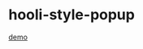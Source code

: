 # hooli-style-popup

[demo]([https://github.com/bulhakovolexii/Prog-academy-homeworks/tree/main/1-lecture-homework](https://bulhakovolexii.github.io/hooli-style-popup/))

